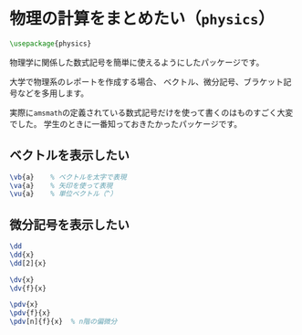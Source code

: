 # 物理の計算をまとめたい（``physics``）

```latex
\usepackage{physics}
```

物理学に関係した数式記号を簡単に使えるようにしたパッケージです。

大学で物理系のレポートを作成する場合、
ベクトル、微分記号、ブラケット記号などを多用します。

実際に``amsmath``の定義されている数式記号だけを使って書くのはものすごく大変でした。
学生のときに一番知っておきたかったパッケージです。

## ベクトルを表示したい

```latex
\vb{a}    % ベクトルを太字で表現
\va{a}    % 矢印を使って表現
\vu{a}    % 単位ベクトル（^）
```

## 微分記号を表示したい

```latex
\dd
\dd{x}
\dd[2]{x}
```

```latex
\dv{x}
\dv{f}{x}
```

```latex
\pdv{x}
\pdv{f}{x}
\pdv[n]{f}{x}  % n階の偏微分
```
